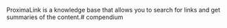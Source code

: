 ProximaLink is a knowledge base that allows you to search for links and get summaries of the content.# compendium
